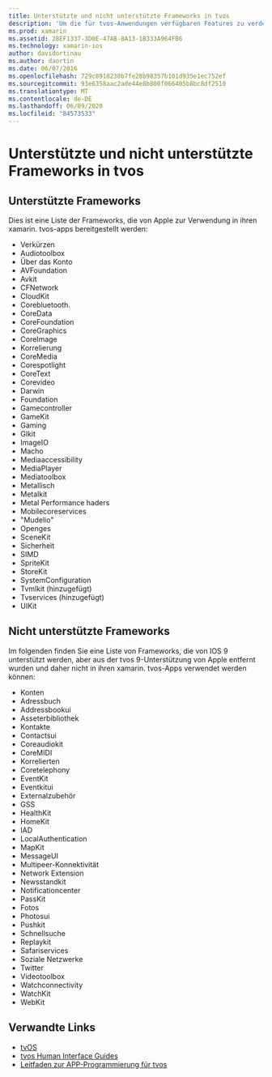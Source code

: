 ```yaml
---
title: Unterstützte und nicht unterstützte Frameworks in tvos
description: 'Um die für tvos-Anwendungen verfügbaren Features zu verdeutlichen, bietet dieses Dokument zwei Listen von Apple-Frameworks: die von tvos unterstützten und die von tvos nicht unterstützten Features.'
ms.prod: xamarin
ms.assetid: 28EF1337-3D0E-47AB-8A13-1B333A964FB6
ms.technology: xamarin-ios
author: davidortinau
ms.author: daortin
ms.date: 06/07/2016
ms.openlocfilehash: 729c8918230b7fe28b98357b101d935e1ec752ef
ms.sourcegitcommit: 93e6358aac2ade44e8b800f066405b8bc8df2510
ms.translationtype: MT
ms.contentlocale: de-DE
ms.lasthandoff: 06/09/2020
ms.locfileid: "84573533"
---
```

# <a name="supported-and-unsupported-frameworks-in-tvos"></a>Unterstützte und nicht unterstützte Frameworks in tvos

<a name="Supported-Frameworks"></a>

## <a name="supported-frameworks"></a>Unterstützte Frameworks

Dies ist eine Liste der Frameworks, die von Apple zur Verwendung in ihren xamarin. tvos-apps bereitgestellt werden:

- Verkürzen
- Audiotoolbox
- Über das Konto
- AVFoundation
- Avkit
- CFNetwork
- CloudKit
- Corebluetooth.
- CoreData
- CoreFoundation
- CoreGraphics
- CoreImage
- Korrelierung
- CoreMedia
- Corespotlight
- CoreText
- Corevideo
- Darwin
- Foundation
- Gamecontroller
- GameKit
- Gaming
- Glkit
- ImageIO
- Macho
- Mediaaccessibility
- MediaPlayer
- Mediatoolbox
- Metallisch
- Metalkit
- Metal Performance haders
- Mobilecoreservices
- "Mudelio"
- Openges
- SceneKit
- Sicherheit
- SIMD
- SpriteKit
- StoreKit
- SystemConfiguration
- Tvmlkit (hinzugefügt)
- Tvservices (hinzugefügt)
- UIKit

<a name="Unsupported-Frameworks"></a>

## <a name="unsupported-frameworks"></a>Nicht unterstützte Frameworks

Im folgenden finden Sie eine Liste von Frameworks, die von IOS 9 unterstützt werden, aber aus der tvos 9-Unterstützung von Apple entfernt wurden und daher nicht in ihren xamarin. tvos-Apps verwendet werden können:

- Konten
- Adressbuch
- Addressbookui
- Asseterbibliothek
- Kontakte
- Contactsui
- Coreaudiokit
- CoreMIDI
- Korrelierten
- Coretelephony
- EventKit
- Eventkitui
- Externalzubehör
- GSS
- HealthKit
- HomeKit
- IAD
- LocalAuthentication
- MapKit
- MessageUI
- Multipeer-Konnektivität
- Network Extension
- Newsstandkit
- Notificationcenter
- PassKit
- Fotos
- Photosui
- Pushkit
- Schnellsuche
- Replaykit
- Safariservices
- Soziale Netzwerke
- Twitter
- Videotoolbox
- Watchconnectivity
- WatchKit
- WebKit

## <a name="related-links"></a>Verwandte Links

- [tvOS](https://developer.apple.com/tvos/)
- [tvos Human Interface Guides](https://developer.apple.com/tvos/human-interface-guidelines/)
- [Leitfaden zur APP-Programmierung für tvos](https://developer.apple.com/library/prerelease/tvos/documentation/General/Conceptual/AppleTV_PG/)
